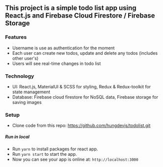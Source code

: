 ## This project is a simple todo list app using React.js and Firebase Cloud Firestore / Firebase Storage

### Features

- Username is use as authentication for the moment
- Each user can create new todos, update and delete any todos (includes other user's)
- Users will see real-time changes in todo list

### Technology

- UI: React.js, MaterialUI & SCSS for styling, Redux & Redux-toolkit for state management
- Database: Firebase cloud firestore for NoSQL data, Firebase storage for saving images

### Setup

- Clone code from this repo: https://github.com/hungdevjs/todolist.git

##### Run in local

- Run `yarn` to install packages for react app.
- Run `yarn start` to start the app.
- Now you can see your app is online at: `http://localhost:3000`
